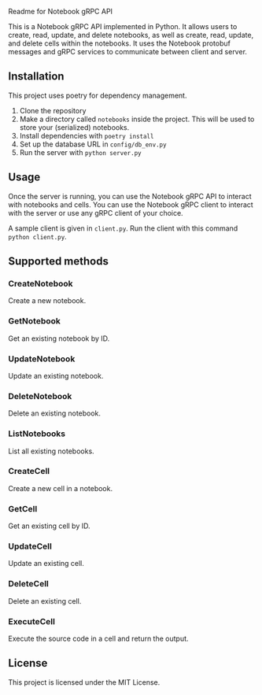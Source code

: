 Readme for Notebook gRPC API

This is a Notebook gRPC API implemented in Python. It allows users to create, read, update, and delete notebooks, as well as create, read, update, and delete cells within the notebooks. It uses the Notebook protobuf messages and gRPC services to communicate between client and server.



## Installation
This project uses poetry for dependency management.

1. Clone the repository
2. Make a directory called `notebooks` inside the project. This will be used to store your (serialized) notebooks.
3. Install dependencies with `poetry install`
4. Set up the database URL in `config/db_env.py`
5. Run the server with `python server.py`

## Usage
Once the server is running, you can use the Notebook gRPC API to interact with notebooks and cells. You can use the Notebook gRPC client to interact with the server or use any gRPC client of your choice.

A sample client is given in `client.py`. Run the client with this command `python client.py`.

## Supported methods

### CreateNotebook
Create a new notebook.

### GetNotebook
Get an existing notebook by ID.

### UpdateNotebook
Update an existing notebook.

### DeleteNotebook
Delete an existing notebook.

### ListNotebooks
List all existing notebooks.

### CreateCell
Create a new cell in a notebook.

### GetCell
Get an existing cell by ID.

### UpdateCell
Update an existing cell.

### DeleteCell
Delete an existing cell.

### ExecuteCell
Execute the source code in a cell and return the output.


## License
This project is licensed under the MIT License.